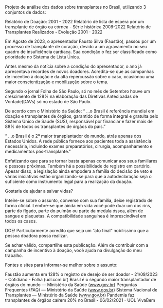 Projeto de análise dos dados sobre transplantes no Brasil, utilizando 3 conjuntos de dados:

Relatório de Doação: 2001 - 2022
Relatório de lista de espera por um transplante de órgão ou córnea - Série histórica 2008-2022
Relatório de Transplantes Realizados - Evolução 2001 - 2022

  Em Agosto de 2023, o apresentador Fausto Silva (Faustão), passou por um processo de transplante de coração, devido a um agravamento no seu quadro de insuficiência cardíaca. Sua condição o fez ser classificado como prioridade no Sistema de Lista Única.

  Antes mesmo da notícia sobre a condição do apresentador, o ano já apresentava recordes de novos doadores. Acredita-se que as campanhas de incentivo à doação e da alta repercussão sobre o caso, ocasionou uma maior conscientização e mobilização sobre o tema. 

  Segundo o jornal Folha de São Paulo, só no mês de Setembro houve um crescimento de 128% na elaboração das Diretivas Antecipadas de Vontade(DAVs) só no estado de São Paulo.

De acordo com o Ministério da Saúde:  “ …o Brasil é referência mundial em doação e transplantes de órgãos, garantido de forma integral e gratuita pelo Sistema Único de Saúde (SUS), responsável por financiar e fazer mais de 88% de todos os transplantes de órgãos do país.”

“ …o Brasil é o 2º maior transplantador do mundo, atrás apenas dos Estados Unidos. A rede pública fornece aos pacientes toda a assistência necessária, incluindo exames preparatórios, cirurgia, acompanhamento e medicamentos pós-transplante.” 

   Enfatizando que para se tornar basta apenas comunicar aos seus familiares e pessoas próximas. Também há a possibilidade de registro em cartório. Apesar disso, a legislação ainda empodera a família do decisão de veto e várias iniciativas estão organizando-se para que a autodeclaração seja o suficiente como instrumento legal para a realização da doação. 

Gostaria de ajudar a salvar vidas?  
  
Inteire-se sobre o assunto, converse com sua família, deixe registrado de forma oficial. 
  Lembre-se que ainda em vida você pode doar um dos rins, parte do fígado, parte do pulmão ou parte da medula óssea, além de sangue e plaquetas. A compatibilidade sanguínea é imprescindível em todos os casos.

DOE!  Particularmente acredito que seja um “ato final” nobilíssimo que a pessoa doadora possa realizar.

  Se achar válido, compartilhe esta publicação. Além de contribuir com a campanha de incentivo à doação, você ajuda na divulgação do meu trabalho.

Fontes e sites para informar-se melhor sobre o assunto:

Faustão aumenta em 128% o registro de desejo de ser doador - 21/09/2023 - Cotidiano - Folha (uol.com.br)
Brasil é o segundo maior transplantador de órgãos do mundo — Ministério da Saúde (www.gov.br)
Perguntas Frequentes (FAQ) — Ministério da Saúde (www.gov.br)
Sistema Nacional de Transplantes — Ministério da Saúde (www.gov.br)
Pandemia faz transplantes de órgãos caírem 20% no Brasil - 06/02/2021 - UOL VivaBem
